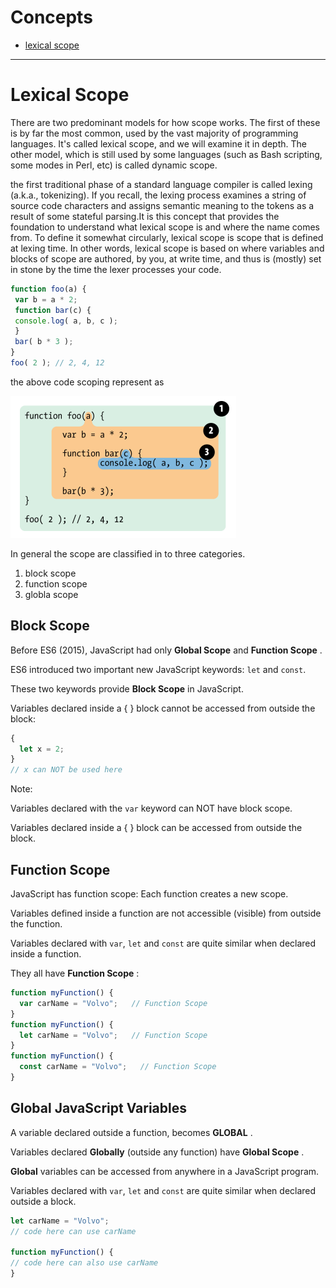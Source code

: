# Concepts

* [lexical scope](#lexical-scope)

---

# Lexical Scope

There are two predominant models for how scope works. The first of these is by far the most common, used by the vast majority of                    programming languages. It's called lexical scope, and we will examine it in depth. The other model, which is still used by some languages               (such as Bash scripting, some modes in Perl, etc) is called dynamic scope.

the first traditional phase of a standard language compiler is called lexing (a.k.a., tokenizing). If you recall, the lexing process examines a string of source code characters and assigns semantic meaning to the tokens as a result of some stateful parsing.It is this concept that provides the foundation to understand what lexical scope is and where the name comes from. To define it somewhat circularly, lexical scope is scope that is defined at lexing time. In other words, lexical scope is based on where variables and blocks of scope are authored, by you, at write time, and thus is
(mostly) set in stone by the time the lexer processes your code.

```javascript
function foo(a) {
 var b = a * 2;
 function bar(c) {
 console.log( a, b, c );
 }
 bar( b * 3 );
}
foo( 2 ); // 2, 4, 12
```

the above code scoping represent as

![ ](./images/image1.png)

In general the scope are classified in to three categories.

1. block scope
2. function scope
3. globla scope

## Block Scope

Before ES6 (2015), JavaScript had only **Global Scope** and  **Function Scope** .

ES6 introduced two important new JavaScript keywords: `let` and `const`.

These two keywords provide **Block Scope** in JavaScript.

Variables declared inside a { } block cannot be accessed from outside the block:

```javascript
{
  let x = 2;
}
// x can NOT be used here
```

Note:

Variables declared with the `var` keyword can NOT have block scope.

Variables declared inside a { } block can be accessed from outside the block.

## Function Scope

JavaScript has function scope: Each function creates a new scope.

Variables defined inside a function are not accessible (visible) from outside the function.

Variables declared with `var`, `let` and `const` are quite similar when declared inside a function.

They all have  **Function Scope** :

```javascript
function myFunction() {
  var carName = "Volvo";   // Function Scope
}
function myFunction() {
  let carName = "Volvo";   // Function Scope
}
function myFunction() {
  const carName = "Volvo";   // Function Scope
}
```

## Global JavaScript Variables

A variable declared outside a function, becomes  **GLOBAL** .

Variables declared **Globally** (outside any function) have  **Global Scope** .

**Global** variables can be accessed from anywhere in a JavaScript program.

Variables declared with `var`, `let` and `const` are quite similar when declared outside a block.

```javascript
let carName = "Volvo";
// code here can use carName

function myFunction() {
// code here can also use carName
}
```
